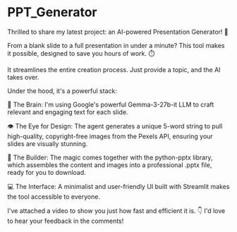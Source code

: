 # PPT_Generator

Thrilled to share my latest project: an AI-powered Presentation Generator! 🚀

From a blank slide to a full presentation in under a minute? This tool makes it possible, designed to save you hours of work. ⏱️

It streamlines the entire creation process. Just provide a topic, and the AI takes over.

Under the hood, it's a powerful stack:

🧠 The Brain: I'm using Google's powerful Gemma-3-27b-it LLM to craft relevant and engaging text for each slide.

👁️ The Eye for Design: The agent generates a unique 5-word string to pull high-quality, copyright-free images from the Pexels API, ensuring your slides are visually stunning.

🧩 The Builder: The magic comes together with the python-pptx library, which assembles the content and images into a professional .pptx file, ready for you to download.

💻 The Interface: A minimalist and user-friendly UI built with Streamlit makes the tool accessible to everyone.

I've attached a video to show you just how fast and efficient it is. 👇 I'd love to hear your feedback in the comments!
